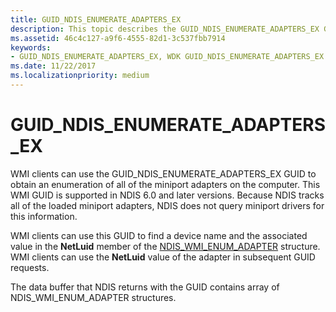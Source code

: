 ```yaml
---
title: GUID_NDIS_ENUMERATE_ADAPTERS_EX
description: This topic describes the GUID_NDIS_ENUMERATE_ADAPTERS_EX GUID for the NDIS WMI interface.
ms.assetid: 46c4c127-a9f6-4555-82d1-3c537fbb7914
keywords:
- GUID_NDIS_ENUMERATE_ADAPTERS_EX, WDK GUID_NDIS_ENUMERATE_ADAPTERS_EX network drivers
ms.date: 11/22/2017
ms.localizationpriority: medium
---
```


# GUID_NDIS_ENUMERATE_ADAPTERS_EX

WMI clients can use the GUID_NDIS_ENUMERATE_ADAPTERS_EX GUID to obtain an enumeration of all of the miniport adapters on the computer. This WMI GUID is supported in NDIS 6.0 and later versions. Because NDIS tracks all of the loaded miniport adapters, NDIS does not query miniport drivers for this information.

WMI clients can use this GUID to find a device name and the associated value in the **NetLuid** member of the [NDIS_WMI_ENUM_ADAPTER](https://msdn.microsoft.com/library/windows/hardware/ff567899) structure. WMI clients can use the **NetLuid** value of the adapter in subsequent GUID requests.

The data buffer that NDIS returns with the GUID contains array of NDIS_WMI_ENUM_ADAPTER structures.

